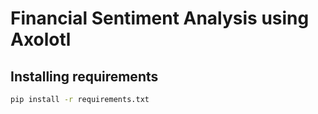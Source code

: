# Financial Sentiment Analysis using Axolotl


## Installing requirements

```bash
pip install -r requirements.txt
```



